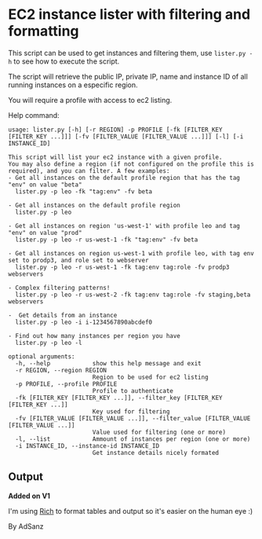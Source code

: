 # EC2 instance lister with filtering and formatting

This script can be used to get instances and filtering them, use `lister.py -h` to see how to execute the script.

The script will retrieve the public IP, private IP, name and instance ID of all running instances on a especific region.

You will require a profile with access to ec2 listing.


Help command: 

```
usage: lister.py [-h] [-r REGION] -p PROFILE [-fk [FILTER_KEY [FILTER_KEY ...]]] [-fv [FILTER_VALUE [FILTER_VALUE ...]]] [-l] [-i INSTANCE_ID]

This script will list your ec2 instance with a given profile.
You may also define a region (if not configured on the profile this is required), and you can filter. A few examples:
- Get all instances on the default profile region that has the tag "env" on value "beta"
  lister.py -p leo -fk "tag:env" -fv beta

- Get all instances on the default profile region
  lister.py -p leo

- Get all instances on region 'us-west-1' with profile leo and tag "env" on value "prod"
  lister.py -p leo -r us-west-1 -fk "tag:env" -fv beta

- Get all instances on region us-west-1 with profile leo, with tag env set to prodp3, and role set to webserver
  lister.py -p leo -r us-west-1 -fk tag:env tag:role -fv prodp3 webservers

- Complex filtering patterns!
  lister.py -p leo -r us-west-2 -fk tag:env tag:role -fv staging,beta webservers

-  Get details from an instance
  lister.py -p leo -i i-1234567890abcdef0

- Find out how many instances per region you have
  lister.py -p leo -l

optional arguments:
  -h, --help            show this help message and exit
  -r REGION, --region REGION
                        Region to be used for ec2 listing
  -p PROFILE, --profile PROFILE
                        Profile to authenticate
  -fk [FILTER_KEY [FILTER_KEY ...]], --filter_key [FILTER_KEY [FILTER_KEY ...]]
                        Key used for filtering
  -fv [FILTER_VALUE [FILTER_VALUE ...]], --filter_value [FILTER_VALUE [FILTER_VALUE ...]]
                        Value used for filtering (one or more)
  -l, --list            Ammount of instances per region (one or more)
  -i INSTANCE_ID, --instance-id INSTANCE_ID
                        Get instance details nicely formated
```


## Output

**Added on V1**

I'm using [Rich](https://github.com/Textualize/rich) to format tables and output so it's easier on the human eye :) 

By AdSanz